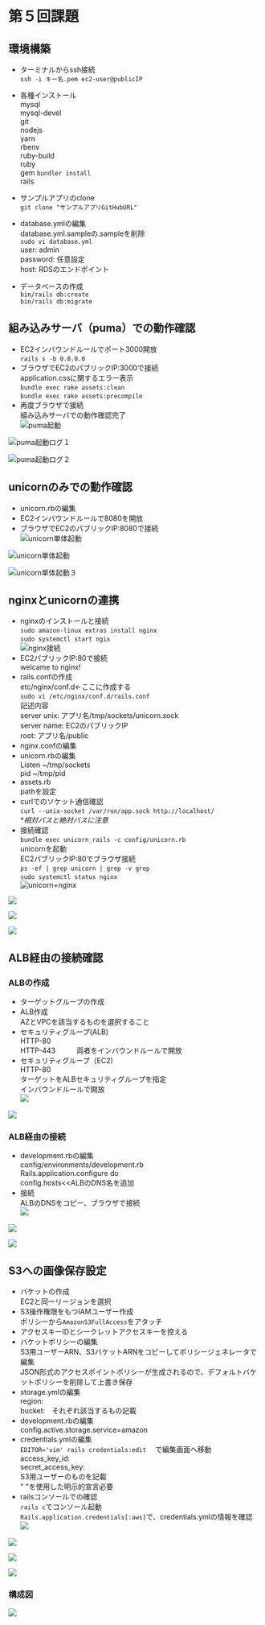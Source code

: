 # 第５回課題
## 環境構築
- ターミナルからssh接続  
```ssh -i キー名.pem ec2-user@publicIP```  

- 各種インストール  
mysql  
mysql-devel  
git  
nodejs  
yarn  
rbenv  
ruby-build  
ruby  
gem  ```bundler install```  
rails  

- サンプルアプリのclone  
```git clone "サンプルアプリGitHubURL"```  
- database.ymlの編集  
database.yml.sampleの.sampleを削除  
```sudo vi database.yml```  
user: admin  
password: 任意設定  
host: RDSのエンドポイント  

- データベースの作成  
```bin/rails db:create```  
```bin/rails db:migrate```  

## 組み込みサーバ（puma）での動作確認  
- EC2インバウンドルールでポート3000開放  
```rails s -b 0.0.0.0```  
- ブラウザでEC2のパブリックIP:3000で接続  
application.cssに関するエラー表示  
```bundle exec rake assets:clean```  
```bundle exec rake assets:precompile```  
- 再度ブラウザで接続  
組み込みサーバでの動作確認完了  
![puma起動](image/puma起動.png)  

![puma起動ログ１](image/puma起動ログ１.png)  

![puma起動ログ２](image/puma起動ログ２.png)  


## unicornのみでの動作確認  
- unicorn.rbの編集  
- EC2インバウンドルールで8080を開放  
- ブラウザでEC2のパブリックIP:8080で接続  
![unicorn単体起動](image/unicorn単体起動.png)  

![unicorn単体起動](image/unicorn単体起動２.png)  

![unicorn単体起動３](image/unicorn単体起動３.png)

## nginxとunicornの連携  
- nginxのインストールと接続  
```sudo amazon-linux extras install nginx```  
```sudo systemctl start ngix```  
![nginx接続](image/nginx接続.png)
- EC2パブリックIP:80で接続  
welcame to nginx!
- rails.confの作成  
etc/nginx/conf.d←ここに作成する  
```sudo vi /etc/nginx/conf.d/rails.conf```  
記述内容  
server unix: アプリ名/tmp/sockets/unicorn.sock  
server name: EC2のパブリックIP  
root: アプリ名/public  
- nginx.confの編集  
- unicorn.rbの編集  
Listen ~/tmp/sockets  
pid ~/tmp/pid  
- assets.rb  
pathを設定
- curlでのソケット通信確認  
```curl --unix-socket /var/run/app.sock http://localhost/```  
**相対パスと絶対パスに注意*  
- 接続確認  
```bundle exec unicorn_rails -c config/unicorn.rb```  
unicornを起動  
EC2パブリックIP:80でブラウザ接続  
```ps -ef | grep unicorn | grep -v grep```  
```sudo systemctl status nginx```  
![unicorn+nginx](image/unicorn+nginx1.png)  

![](image/unicorn+nginx2.png)  

![](image/unicorn+nginx3.png)  

![](image/unicorn+nginx起動状況.png)  

## ALB経由の接続確認  
### ALBの作成  
- ターゲットグループの作成  
- ALB作成  
AZとVPCを該当するものを選択すること  
- セキュリティグループ(ALB)  
HTTP-80  
HTTP-443　　　両者をインバウンドルールで開放  
- セキュリティグループ（EC2)  
HTTP-80  
ターゲットをALBセキュリティグループを指定  
インバウンドルールで開放  
![](image/ALB.png)  

![](image/ヘルスチェック.png)  


### ALB経由の接続  
- development.rbの編集  
config/environments/development.rb  
Rails.application.configure do  
config.hosts<<ALBのDNS名を追加  
- 接続  
ALBのDNSをコピー、ブラウザで接続  
![](image/ALB経由起動.png)  

![](image/ALB経由起動２.png)  

![](image/ALB経由起動３.png)  

## S3への画像保存設定  
- バケットの作成  
EC2と同一リージョンを選択  
- S3操作権限をもつIAMユーザー作成  
ポリシーから`AmazonS3FullAccess`をアタッチ  
- アクセスキーIDとシークレットアクセスキーを控える  
- バケットポリシーの編集  
S3用ユーザーARN、S3バケットARNをコピーしてポリシージェネレータで編集  
JSON形式のアクセスポイントポリシーが生成されるので、デフォルトバケットポリシーを削除して上書き保存  
- storage.ymlの編集  
region:  
bucket:　それぞれ該当するもの記載  
- development.rbの編集  
config.active.storage.service=amazon  
- credentials.ymlの編集  
```EDITOR='vim' rails credentials:edit  ```
で編集画面へ移動  
access_key_id:  
secret_access_key:  
S3用ユーザーのものを記載  
"  "を使用した明示的宣言必要
- railsコンソールでの確認  
```rails c```でコンソール起動  
```Rails.application.credentials[:aws]```で、credentials.ymlの情報を確認  
![](image/S3保存１.png)  

![](image/S3保存２.png)  

![](image/S3削除１.png)  

![](image/S3削除２.png)  


### 構成図  
![](image/composition05.png)
